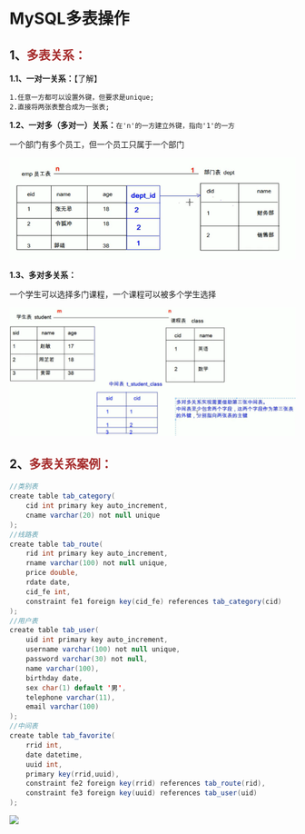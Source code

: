 # MySQL多表操作

## 1、<span style="color:brown">多表关系：</span>

**1.1、一对一关系：**【了解】

```apl
1.任意一方都可以设置外键，但要求是unique;
2.直接将两张表整合成为一张表;
```

**1.2、一对多（多对一）关系：**`在'n'的一方建立外键，指向'1'的一方`

一个部门有多个员工，但一个员工只属于一个部门

![](https://raw.githubusercontent.com/root-bine/image/main/Typora-image/%E4%B8%80%E5%AF%B9%E5%A4%9A.png)

**1.3、多对多关系：**

一个学生可以选择多门课程，一个课程可以被多个学生选择

![](https://raw.githubusercontent.com/root-bine/image/main/Typora-image/%E5%A4%9A%E5%AF%B9%E5%A4%9A.png)

## 2、<span style="color:brown">多表关系案例：</span>

```java
//类别表
create table tab_category(
	cid int primary key auto_increment,
	cname varchar(20) not null unique
);
//线路表
create table tab_route(
	rid int primary key auto_increment,
	rname varchar(100) not null unique,
	price double,
	rdate date,
	cid_fe int,
	constraint fe1 foreign key(cid_fe) references tab_category(cid)
);
//用户表
create table tab_user(
	uid int primary key auto_increment,
	username varchar(100) not null unique,
	password varchar(30) not null,
	name varchar(100),
	birthday date,
	sex char(1) default '男',
	telephone varchar(11),
	email varchar(100)
);
//中间表
create table tab_favorite(
	rrid int,
	date datetime,
	uuid int,
	primary key(rrid,uuid),
	constraint fe2 foreign key(rrid) references tab_route(rid),
	constraint fe3 foreign key(uuid) references tab_user(uid)
);
```

![](D:\Software\Typora\View03\多表关系.png)

